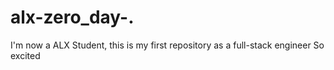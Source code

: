 # alx-zero_day-.
I'm now a ALX Student, this is my first repository as a full-stack engineer
So excited
